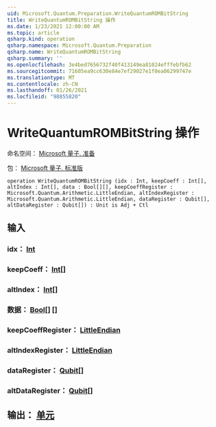 ```yaml
---
uid: Microsoft.Quantum.Preparation.WriteQuantumROMBitString
title: WriteQuantumROMBitString 操作
ms.date: 1/23/2021 12:00:00 AM
ms.topic: article
qsharp.kind: operation
qsharp.namespace: Microsoft.Quantum.Preparation
qsharp.name: WriteQuantumROMBitString
qsharp.summary: ''
ms.openlocfilehash: 3e4bed7656732f40f413149ea81024efffebfb62
ms.sourcegitcommit: 71605ea9cc630e84e7ef29027e1f0ea06299747e
ms.translationtype: MT
ms.contentlocale: zh-CN
ms.lasthandoff: 01/26/2021
ms.locfileid: "98855820"
---
```

# <a name="writequantumrombitstring-operation"></a>WriteQuantumROMBitString 操作

命名空间： [Microsoft 量子. 准备](xref:Microsoft.Quantum.Preparation)

包： [Microsoft 量子. 标准版](https://nuget.org/packages/Microsoft.Quantum.Standard)




```qsharp
operation WriteQuantumROMBitString (idx : Int, keepCoeff : Int[], altIndex : Int[], data : Bool[][], keepCoeffRegister : Microsoft.Quantum.Arithmetic.LittleEndian, altIndexRegister : Microsoft.Quantum.Arithmetic.LittleEndian, dataRegister : Qubit[], altDataRegister : Qubit[]) : Unit is Adj + Ctl
```


## <a name="input"></a>输入

### <a name="idx--int"></a>idx： [Int](xref:microsoft.quantum.lang-ref.int)




### <a name="keepcoeff--int"></a>keepCoeff： [Int](xref:microsoft.quantum.lang-ref.int)[]




### <a name="altindex--int"></a>altIndex： [Int](xref:microsoft.quantum.lang-ref.int)[]




### <a name="data--bool"></a>数据： [Bool](xref:microsoft.quantum.lang-ref.bool)[] []




### <a name="keepcoeffregister--littleendian"></a>keepCoeffRegister： [LittleEndian](xref:Microsoft.Quantum.Arithmetic.LittleEndian)




### <a name="altindexregister--littleendian"></a>altIndexRegister： [LittleEndian](xref:Microsoft.Quantum.Arithmetic.LittleEndian)




### <a name="dataregister--qubit"></a>dataRegister： [Qubit](xref:microsoft.quantum.lang-ref.qubit)[]




### <a name="altdataregister--qubit"></a>altDataRegister： [Qubit](xref:microsoft.quantum.lang-ref.qubit)[]





## <a name="output--unit"></a>输出： [单元](xref:microsoft.quantum.lang-ref.unit)

